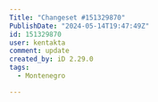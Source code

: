 ```yaml
---
Title: "Changeset #151329870"
PublishDate: "2024-05-14T19:47:49Z"
id: 151329870
user: kentakta
comment: update
created_by: iD 2.29.0
tags:
  - Montenegro

---
```

